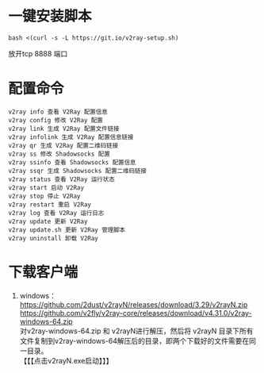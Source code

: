 # 一键安装脚本
```
bash <(curl -s -L https://git.io/v2ray-setup.sh)
```
放开tcp 8888 端口  
# 配置命令
```
v2ray info 查看 V2Ray 配置信息
v2ray config 修改 V2Ray 配置
v2ray link 生成 V2Ray 配置文件链接
v2ray infolink 生成 V2Ray 配置信息链接
v2ray qr 生成 V2Ray 配置二维码链接
v2ray ss 修改 Shadowsocks 配置
v2ray ssinfo 查看 Shadowsocks 配置信息
v2ray ssqr 生成 Shadowsocks 配置二维码链接
v2ray status 查看 V2Ray 运行状态
v2ray start 启动 V2Ray
v2ray stop 停止 V2Ray
v2ray restart 重启 V2Ray
v2ray log 查看 V2Ray 运行日志
v2ray update 更新 V2Ray
v2ray update.sh 更新 V2Ray 管理脚本
v2ray uninstall 卸载 V2Ray
```
# 下载客户端
1. windows：  
<https://github.com/2dust/v2rayN/releases/download/3.29/v2rayN.zip>   
<https://github.com/v2fly/v2ray-core/releases/download/v4.31.0/v2ray-windows-64.zip>  
对v2ray-windows-64.zip 和 v2rayN进行解压，然后将 v2rayN 目录下所有文件复制到v2ray-windows-64解压后的目录，即两个下载好的文件需要在同一目录。  
【【【点击v2rayN.exe启动】】】
